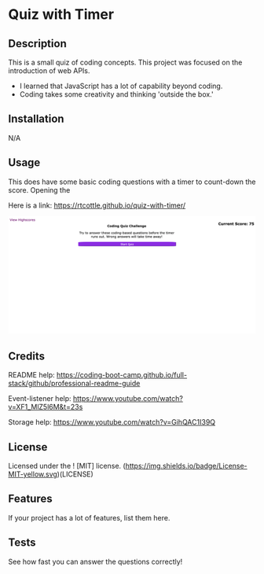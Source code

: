 # Quiz with Timer

## Description

This is a small quiz of coding concepts. This project was focused on the introduction of web APIs.

- I learned that JavaScript has a lot of capability beyond coding.
- Coding takes some creativity and thinking 'outside the box.'

## Installation

N/A

## Usage

This does have some basic coding questions with a timer to count-down the score. Opening the

Here is a link: https://rtcottle.github.io/quiz-with-timer/

![Screenshot of quiz](./screenshot.png)

## Credits

README help: https://coding-boot-camp.github.io/full-stack/github/professional-readme-guide

Event-listener help: https://www.youtube.com/watch?v=XF1_MlZ5l6M&t=23s

Storage help: https://www.youtube.com/watch?v=GihQAC1I39Q

## License

Licensed under the ! [MIT] license. (https://img.shields.io/badge/License-MIT-yellow.svg)(LICENSE)

## Features

If your project has a lot of features, list them here.

## Tests

See how fast you can answer the questions correctly!
